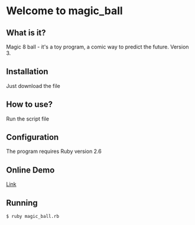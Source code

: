 # Welcome to magic_ball

## What is it?

Magic 8 ball - it's a toy program, a comic way to predict the future. Version 3.

## Installation

Just download the file

## How to use?

Run the script file

## Configuration

The program requires Ruby version 2.6

## Online Demo

[Link](https://repl.it/@Updraft/magicball)

## Running

```
$ ruby magic_ball.rb
```
